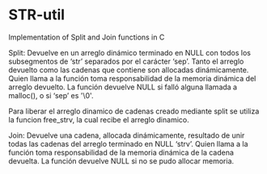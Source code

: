 # STR-util
Implementation of Split and Join functions  in C

Split:
Devuelve en un arreglo dinámico terminado en NULL con todos los subsegmentos
de ‘str’ separados por el carácter ‘sep’. Tanto el arreglo devuelto como las
cadenas que contiene son allocadas dinámicamente.
Quien llama a la función toma responsabilidad de la memoria dinámica del
arreglo devuelto. La función devuelve NULL si falló alguna llamada a
malloc(), o si ‘sep’ es '\0'.

Para liberar el arreglo dinamico de cadenas creado mediante split se utiliza la funcion free_strv, la cual recibe el arreglo dinamico.


Join:
Devuelve una cadena, allocada dinámicamente, resultado de unir todas las
cadenas del arreglo terminado en NULL ‘strv’.
Quien llama a la función toma responsabilidad de la memoria dinámica de la
cadena devuelta. La función devuelve NULL si no se pudo allocar memoria.
